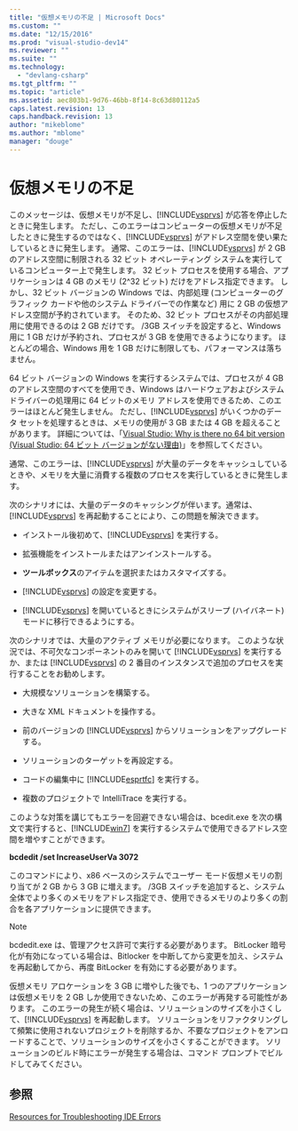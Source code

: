 ```yaml
---
title: "仮想メモリの不足 | Microsoft Docs"
ms.custom: ""
ms.date: "12/15/2016"
ms.prod: "visual-studio-dev14"
ms.reviewer: ""
ms.suite: ""
ms.technology: 
  - "devlang-csharp"
ms.tgt_pltfrm: ""
ms.topic: "article"
ms.assetid: aec803b1-9d76-46bb-8f14-8c63d80112a5
caps.latest.revision: 13
caps.handback.revision: 13
author: "mikeblome"
ms.author: "mblome"
manager: "douge"
---
```

# 仮想メモリの不足
このメッセージは、仮想メモリが不足し、[!INCLUDE[vsprvs](../assembler/masm/includes/vsprvs_md.md)] が応答を停止したときに発生します。  ただし、このエラーはコンピューターの仮想メモリが不足したときに発生するのではなく、[!INCLUDE[vsprvs](../assembler/masm/includes/vsprvs_md.md)] がアドレス空間を使い果たしているときに発生します。  通常、このエラーは、[!INCLUDE[vsprvs](../assembler/masm/includes/vsprvs_md.md)] が 2 GB のアドレス空間に制限される 32 ビット オペレーティング システムを実行しているコンピューター上で発生します。  32 ビット プロセスを使用する場合、アプリケーションは 4 GB のメモリ \(2^32 ビット\) だけをアドレス指定できます。  しかし、32 ビット バージョンの Windows では、内部処理 \(コンピューターのグラフィック カードや他のシステム ドライバーでの作業など\) 用に 2 GB の仮想アドレス空間が予約されています。  そのため、32 ビット プロセスがその内部処理用に使用できるのは 2 GB だけです。  \/3GB スイッチを設定すると、Windows 用に 1 GB だけが予約され、プロセスが 3 GB を使用できるようになります。  ほとんどの場合、Windows 用を 1 GB だけに制限しても、パフォーマンスは落ちません。  
  
 64 ビット バージョンの Windows を実行するシステムでは、プロセスが 4 GB のアドレス空間のすべてを使用でき、Windows はハードウェアおよびシステム ドライバーの処理用に 64 ビットのメモリ アドレスを使用できるため、このエラーはほとんど発生しません。  ただし、[!INCLUDE[vsprvs](../assembler/masm/includes/vsprvs_md.md)] がいくつかのデータ セットを処理するときは、メモリの使用が 3 GB または 4 GB を超えることがあります。  詳細については、「[Visual Studio: Why is there no 64 bit version \(Visual Studio: 64 ビット バージョンがない理由\)](http://go.microsoft.com/fwlink/?LinkId=246307)」を参照してください。  
  
 通常、このエラーは、[!INCLUDE[vsprvs](../assembler/masm/includes/vsprvs_md.md)] が大量のデータをキャッシュしているときや、メモリを大量に消費する複数のプロセスを実行しているときに発生します。  
  
 次のシナリオには、大量のデータのキャッシングが伴います。通常は、[!INCLUDE[vsprvs](../assembler/masm/includes/vsprvs_md.md)] を再起動することにより、この問題を解決できます。  
  
-   インストール後初めて、[!INCLUDE[vsprvs](../assembler/masm/includes/vsprvs_md.md)] を実行する。  
  
-   拡張機能をインストールまたはアンインストールする。  
  
-   **ツールボックス**のアイテムを選択またはカスタマイズする。  
  
-   [!INCLUDE[vsprvs](../assembler/masm/includes/vsprvs_md.md)] の設定を変更する。  
  
-   [!INCLUDE[vsprvs](../assembler/masm/includes/vsprvs_md.md)] を開いているときにシステムがスリープ \(ハイバネート\) モードに移行できるようにする。  
  
 次のシナリオでは、大量のアクティブ メモリが必要になります。  このような状況では、不可欠なコンポーネントのみを開いて [!INCLUDE[vsprvs](../assembler/masm/includes/vsprvs_md.md)] を実行するか、または [!INCLUDE[vsprvs](../assembler/masm/includes/vsprvs_md.md)] の 2 番目のインスタンスで追加のプロセスを実行することをお勧めします。  
  
-   大規模なソリューションを構築する。  
  
-   大きな XML ドキュメントを操作する。  
  
-   前のバージョンの [!INCLUDE[vsprvs](../assembler/masm/includes/vsprvs_md.md)] からソリューションをアップグレードする。  
  
-   ソリューションのターゲットを再設定する。  
  
-   コードの編集中に [!INCLUDE[esprtfc](../misc/includes/esprtfc_md.md)] を実行する。  
  
-   複数のプロジェクトで IntelliTrace を実行する。  
  
 このような対策を講じてもエラーを回避できない場合は、bcedit.exe を次の構文で実行すると、[!INCLUDE[win7](../build/includes/win7_md.md)] を実行するシステムで使用できるアドレス空間を増やすことができます。  
  
 **bcdedit \/set IncreaseUserVa 3072**  
  
 このコマンドにより、x86 ベースのシステムでユーザー モード仮想メモリの割り当てが 2 GB から 3 GB に増えます。  \/3GB スイッチを追加すると、システム全体でより多くのメモリをアドレス指定でき、使用できるメモリのより多くの割合を各アプリケーションに提供できます。  
  
> [!NOTE]
>  bcdedit.exe は、管理アクセス許可で実行する必要があります。  BitLocker 暗号化が有効になっている場合は、Bitlocker を中断してから変更を加え、システムを再起動してから、再度 BitLocker を有効にする必要があります。  
  
 仮想メモリ アロケーションを 3 GB に増やした後でも、1 つのアプリケーションは仮想メモリを 2 GB しか使用できないため、このエラーが再発する可能性があります。  このエラーの発生が続く場合は、ソリューションのサイズを小さくして、[!INCLUDE[vsprvs](../assembler/masm/includes/vsprvs_md.md)] を再起動します。  ソリューションをリファクタリングして頻繁に使用されないプロジェクトを削除するか、不要なプロジェクトをアンロードすることで、ソリューションのサイズを小さくすることができます。  ソリューションのビルド時にエラーが発生する場合は、コマンド プロンプトでビルドしてみてください。  
  
## 参照  
 [Resources for Troubleshooting IDE Errors](../Topic/Resources%20for%20Troubleshooting%20Integrated%20Development%20Environment%20Errors.md)